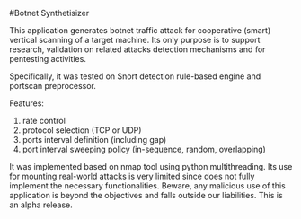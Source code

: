 #Botnet Synthetisizer

This application generates botnet traffic attack for cooperative (smart) vertical scanning of 
a target machine. Its only purpose is to support research, validation on related attacks 
detection mechanisms and for pentesting activities. 

Specifically, it was tested on Snort detection rule-based engine and portscan preprocessor.

Features:
 1. rate control 
 2. protocol selection (TCP or UDP)
 3. ports interval definition (including gap) 
 4. port interval sweeping policy (in-sequence, random, overlapping)

It was implemented based on nmap tool using python multithreading. Its use for mounting
real-world attacks is very limited since does not fully implement the necessary functionalities.
Beware, any malicious use of this application is beyond the objectives and falls outside our 
liabilities. 
This is an alpha release.
